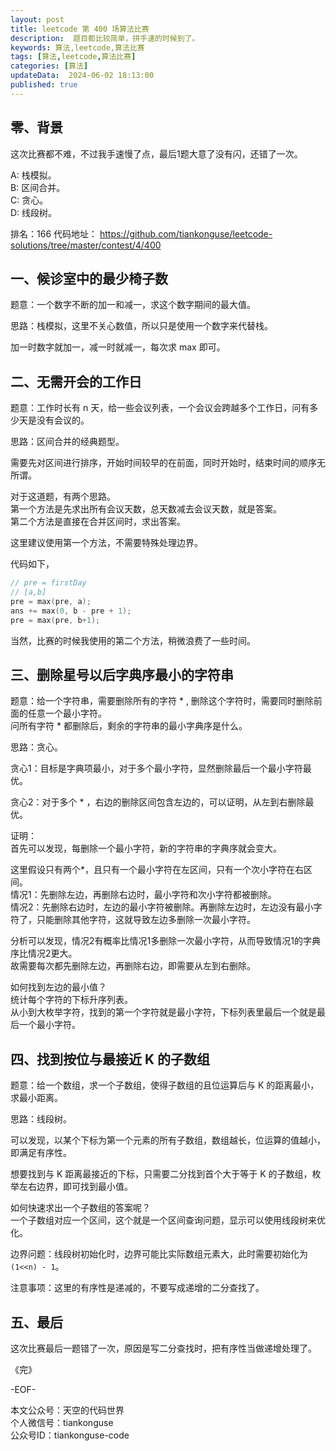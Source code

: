 ```yaml
---
layout: post  
title: leetcode 第 400 场算法比赛 
description:  题目都比较简单，拼手速的时候到了。  
keywords: 算法,leetcode,算法比赛  
tags: [算法,leetcode,算法比赛]  
categories: [算法]  
updateData:  2024-06-02 18:13:00  
published: true  
---
```



## 零、背景  


这次比赛都不难，不过我手速慢了点，最后1题大意了没有闪，还错了一次。   


A: 栈模拟。   
B: 区间合并。   
C: 贪心。  
D: 线段树。  


排名：166 
代码地址： https://github.com/tiankonguse/leetcode-solutions/tree/master/contest/4/400  


## 一、候诊室中的最少椅子数  


题意：一个数字不断的加一和减一，求这个数字期间的最大值。  



思路：栈模拟，这里不关心数值，所以只是使用一个数字来代替栈。  


加一时数字就加一，减一时就减一，每次求 max 即可。  


## 二、无需开会的工作日  


题意：工作时长有 n 天，给一些会议列表，一个会议会跨越多个工作日，问有多少天是没有会议的。  


思路：区间合并的经典题型。  


需要先对区间进行排序，开始时间较早的在前面，同时开始时，结束时间的顺序无所谓。  


对于这道题，有两个思路。  
第一个方法是先求出所有会议天数，总天数减去会议天数，就是答案。  
第二个方法是直接在合并区间时，求出答案。  


这里建议使用第一个方法，不需要特殊处理边界。  


代码如下，


```cpp
// pre = firstDay
// [a,b]
pre = max(pre, a);
ans += max(0, b - pre + 1);
pre = max(pre, b+1);
```

当然，比赛的时候我使用的第二个方法，稍微浪费了一些时间。  


## 三、删除星号以后字典序最小的字符串  


题意：给一个字符串，需要删除所有的字符 * , 删除这个字符时，需要同时删除前面的任意一个最小字符。  
问所有字符 * 都删除后，剩余的字符串的最小字典序是什么。  


思路：贪心。  


贪心1：目标是字典项最小，对于多个最小字符，显然删除最后一个最小字符最优。  


贪心2：对于多个 * ，右边的删除区间包含左边的，可以证明，从左到右删除最优。  



证明：  
首先可以发现，每删除一个最小字符，新的字符串的字典序就会变大。  


这里假设只有两个*，且只有一个最小字符在左区间，只有一个次小字符在右区间。  
情况1：先删除左边，再删除右边时，最小字符和次小字符都被删除。  
情况2：先删除右边时，左边的最小字符被删除。再删除左边时，左边没有最小字符了，只能删除其他字符，这就导致左边多删除一次最小字符。  


分析可以发现，情况2有概率比情况1多删除一次最小字符，从而导致情况1的字典序比情况2更大。  
故需要每次都先删除左边，再删除右边，即需要从左到右删除。  



如何找到左边的最小值？  
统计每个字符的下标升序列表。  
从小到大枚举字符，找到的第一个字符就是最小字符，下标列表里最后一个就是最后一个最小字符。  



## 四、找到按位与最接近 K 的子数组  

题意：给一个数组，求一个子数组，使得子数组的且位运算后与 K 的距离最小，求最小距离。  


思路：线段树。  



可以发现，以某个下标为第一个元素的所有子数组，数组越长，位运算的值越小，即满足有序性。  


想要找到与 K 距离最接近的下标，只需要二分找到首个大于等于 K 的子数组，枚举左右边界，即可找到最小值。  



如何快速求出一个子数组的答案呢？  
一个子数组对应一个区间，这个就是一个区间查询问题，显示可以使用线段树来优化。  


边界问题：线段树初始化时，边界可能比实际数组元素大，此时需要初始化为 `(1<<n) - 1`。  


注意事项：这里的有序性是递减的，不要写成递增的二分查找了。  


## 五、最后  



这次比赛最后一题错了一次，原因是写二分查找时，把有序性当做递增处理了。  




《完》  


-EOF-  



本文公众号：天空的代码世界  
个人微信号：tiankonguse  
公众号ID：tiankonguse-code  
  

